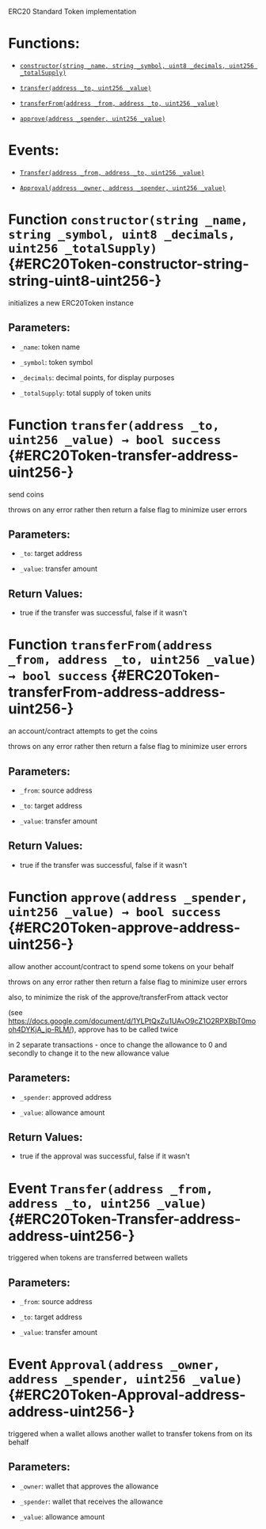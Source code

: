 ERC20 Standard Token implementation

# Functions:

- [`constructor(string _name, string _symbol, uint8 _decimals, uint256 _totalSupply)`](#ERC20Token-constructor-string-string-uint8-uint256-)

- [`transfer(address _to, uint256 _value)`](#ERC20Token-transfer-address-uint256-)

- [`transferFrom(address _from, address _to, uint256 _value)`](#ERC20Token-transferFrom-address-address-uint256-)

- [`approve(address _spender, uint256 _value)`](#ERC20Token-approve-address-uint256-)

# Events:

- [`Transfer(address _from, address _to, uint256 _value)`](#ERC20Token-Transfer-address-address-uint256-)

- [`Approval(address _owner, address _spender, uint256 _value)`](#ERC20Token-Approval-address-address-uint256-)

# Function `constructor(string _name, string _symbol, uint8 _decimals, uint256 _totalSupply)` {#ERC20Token-constructor-string-string-uint8-uint256-}

initializes a new ERC20Token instance

## Parameters:

- `_name`:        token name

- `_symbol`:      token symbol

- `_decimals`:    decimal points, for display purposes

- `_totalSupply`: total supply of token units

# Function `transfer(address _to, uint256 _value) → bool success` {#ERC20Token-transfer-address-uint256-}

send coins

throws on any error rather then return a false flag to minimize user errors

## Parameters:

- `_to`:      target address

- `_value`:   transfer amount

## Return Values:

- true if the transfer was successful, false if it wasn't

# Function `transferFrom(address _from, address _to, uint256 _value) → bool success` {#ERC20Token-transferFrom-address-address-uint256-}

an account/contract attempts to get the coins

throws on any error rather then return a false flag to minimize user errors

## Parameters:

- `_from`:    source address

- `_to`:      target address

- `_value`:   transfer amount

## Return Values:

- true if the transfer was successful, false if it wasn't

# Function `approve(address _spender, uint256 _value) → bool success` {#ERC20Token-approve-address-uint256-}

allow another account/contract to spend some tokens on your behalf

throws on any error rather then return a false flag to minimize user errors

also, to minimize the risk of the approve/transferFrom attack vector

(see https://docs.google.com/document/d/1YLPtQxZu1UAvO9cZ1O2RPXBbT0mooh4DYKjA_jp-RLM/), approve has to be called twice

in 2 separate transactions - once to change the allowance to 0 and secondly to change it to the new allowance value

## Parameters:

- `_spender`: approved address

- `_value`:   allowance amount

## Return Values:

- true if the approval was successful, false if it wasn't

# Event `Transfer(address _from, address _to, uint256 _value)` {#ERC20Token-Transfer-address-address-uint256-}

triggered when tokens are transferred between wallets

## Parameters:

- `_from`:    source address

- `_to`:      target address

- `_value`:   transfer amount

# Event `Approval(address _owner, address _spender, uint256 _value)` {#ERC20Token-Approval-address-address-uint256-}

triggered when a wallet allows another wallet to transfer tokens from on its behalf

## Parameters:

- `_owner`:   wallet that approves the allowance

- `_spender`: wallet that receives the allowance

- `_value`:   allowance amount
